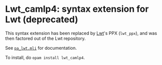# Lwt_camlp4: syntax extension for Lwt (deprecated)

This syntax extension has been replaced by [Lwt][lwt]'s PPX (`lwt_ppx`), and
was then factored out of the Lwt repository.

See [`pa_lwt.mli`][mli] for documentation.

To install, do `opam install lwt_camlp4`.



[mli]: https://github.com/aantron/lwt_camlp4/blob/master/src/pa_lwt.mli
[lwt]: https://github.com/ocsigen/lwt
